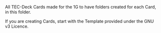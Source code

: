 All TEC-Deck Cards made for the 1G to have folders created for each Card, in this folder.

If you are creating Cards, start with the Template provided under the GNU v3 Licence.
